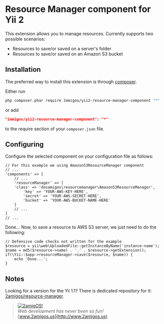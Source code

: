 Resource Manager component for Yii 2
===========================

This extension allows you to manage resources. Currently supports two possible scenarios: 

- Resources to save/or saved on a server's folder
- Resources to save/or saved on an Amazon S3 bucket



Installation
------------

The preferred way to install this extension is through [composer](http://getcomposer.org/download/).

Either run

```sh
php composer.phar require 2amigos/yii2-resource-manager-component "*"
```

or add

```json
"2amigos/yii2-resource-manager-component": "*"
```

to the require section of your `composer.json` file.

Configuring
--------------------------

Configure the selected component on your configuration file as follows:

```
// For this example we using AmazonS3ResourceManager component
// ...
'components' => [  
	// ...   
	'resourceManager' => [
	'class' => 'dosamigos\resourcemanager\AmazonS3ResourceManager',
		'key' => 'YOUR-AWS-KEY-HERE',
		'secret' => 'YOUR-AWS-SECRET-HERE',
		'bucket' => 'YOUR-AWS-BUCKET-NAME-HERE'
	]
	// ...
]
// ...  
```

Done... Now, to save a resource to AWS S3 server, we just need to do the following:

```
// Defensive code checks not written for the example
$resource = yii\web\UploadedFile::getInstanceByName('instance-name');
$name = md5($resource->name) . '.' . $resource->getExtension();
if(\Yii::$app->resourceManager->save($resource, $name)) {
    echo 'Done...';
}

```

Notes
-----

Looking for a version for the Yii 1.1? There is dedicated repository for it:
[2amigos/resource-manager](https://github.com/2amigos/resource-manager).

> [![2amigOS!](http://www.gravatar.com/avatar/55363394d72945ff7ed312556ec041e0.png)](http://www.2amigos.us)<br>
<i>Web development has never been so fun!</i><br>
[www.2amigos.us](http://www.2amigos.us)
